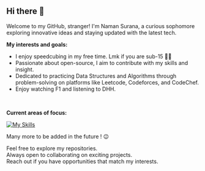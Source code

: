 ## Hi there 👋


Welcome to my GitHub, stranger! I'm Naman Surana, a curious sophomore exploring innovative ideas and staying updated with the latest tech.


**My interests and goals:** 

- I enjoy speedcubing in my free time. Lmk if you are sub-15 😶‍🌫️
- Passionate about open-source, I aim to contribute with my skills and insight.
- Dedicated to practicing Data Structures and Algorithms through problem-solving on platforms like Leetcode, Codeforces, and CodeChef.
- Enjoy watching F1 and listening to DHH.


























<br>

**Current areas of focus:**

[![My Skills](https://skillicons.dev/icons?i=cpp,css,c,js,react,nodejs,html,tailwind,mongodb)](https://skillicons.dev)

Many more to be added in the future ! 😉
<br>

Feel free to explore my repositories.
<br>
Always open to collaborating on exciting projects.
<br>
Reach out if you have opportunities that match my interests.
<!--
**newman05/newman05** is a ✨ _special_ ✨ repository because its `README.md` (this file) appears on your GitHub profile.

Here are some ideas to get you started:

- 🔭 I’m currently working on ...
- 🌱 I’m currently learning ...
- 👯 I’m looking to collaborate on ...
- 🤔 I’m looking for help with ...
- 💬 Ask me about ...
- 📫 How to reach me: ...
- 😄 Pronouns: ...
- ⚡ Fun fact: ...
-->
